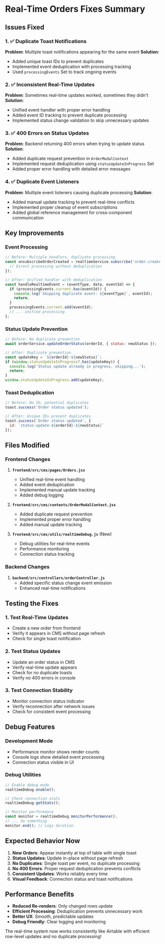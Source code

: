 # Real-Time Orders Fixes Summary

## Issues Fixed

### 1. ✅ Duplicate Toast Notifications
**Problem**: Multiple toast notifications appearing for the same event
**Solution**: 
- Added unique toast IDs to prevent duplicates
- Implemented event deduplication with processing tracking
- Used `processingEvents` Set to track ongoing events

### 2. ✅ Inconsistent Real-Time Updates
**Problem**: Sometimes real-time updates worked, sometimes they didn't
**Solution**:
- Unified event handler with proper error handling
- Added event ID tracking to prevent duplicate processing
- Implemented status change validation to skip unnecessary updates

### 3. ✅ 400 Errors on Status Updates
**Problem**: Backend returning 400 errors when trying to update status
**Solution**:
- Added duplicate request prevention in `OrderModalContext`
- Implemented request deduplication using `statusUpdateInProgress` Set
- Added proper error handling with detailed error messages

### 4. ✅ Duplicate Event Listeners
**Problem**: Multiple event listeners causing duplicate processing
**Solution**:
- Added manual update tracking to prevent real-time conflicts
- Implemented proper cleanup of event subscriptions
- Added global reference management for cross-component communication

## Key Improvements

### Event Processing
```javascript
// Before: Multiple handlers, duplicate processing
const unsubscribeOrderCreated = realtimeService.subscribe('order.created', (data) => {
  // Direct processing without deduplication
});

// After: Unified handler with deduplication
const handleRealtimeEvent = (eventType, data, eventId) => {
  if (processingEvents.current.has(eventId)) {
    console.log(`Skipping duplicate event: ${eventType}`, eventId);
    return;
  }
  processingEvents.current.add(eventId);
  // ... unified processing
};
```

### Status Update Prevention
```javascript
// Before: No duplicate prevention
await orderService.updateOrderStatus(orderId, { status: newStatus });

// After: Duplicate prevention
const updateKey = `${orderId}-${newStatus}`;
if (window.statusUpdateInProgress?.has(updateKey)) {
  console.log('Status update already in progress, skipping...');
  return;
}
window.statusUpdateInProgress.add(updateKey);
```

### Toast Deduplication
```javascript
// Before: No ID, potential duplicates
toast.success('Order status updated');

// After: Unique IDs prevent duplicates
toast.success('Order status updated', {
  id: `status-update-${orderId}-${newStatus}`
});
```

## Files Modified

### Frontend Changes
1. **`frontend/src/cms/pages/Orders.jsx`**
   - Unified real-time event handling
   - Added event deduplication
   - Implemented manual update tracking
   - Added debug logging

2. **`frontend/src/cms/contexts/OrderModalContext.jsx`**
   - Added duplicate request prevention
   - Implemented proper error handling
   - Added manual update tracking

3. **`frontend/src/cms/utils/realtimeDebug.js`** (New)
   - Debug utilities for real-time events
   - Performance monitoring
   - Connection status tracking

### Backend Changes
1. **`backend/src/controllers/orderController.js`**
   - Added specific status change event emission
   - Enhanced real-time notifications

## Testing the Fixes

### 1. Test Real-Time Updates
- Create a new order from frontend
- Verify it appears in CMS without page refresh
- Check for single toast notification

### 2. Test Status Updates
- Update an order status in CMS
- Verify real-time update appears
- Check for no duplicate toasts
- Verify no 400 errors in console

### 3. Test Connection Stability
- Monitor connection status indicator
- Verify reconnection after network issues
- Check for consistent event processing

## Debug Features

### Development Mode
- Performance monitor shows render counts
- Console logs show detailed event processing
- Connection status visible in UI

### Debug Utilities
```javascript
// Enable debug mode
realtimeDebug.enable();

// Check connection stats
realtimeDebug.getStats();

// Monitor performance
const monitor = realtimeDebug.monitorPerformance();
// ... do something
monitor.end(); // Logs duration
```

## Expected Behavior Now

1. **New Orders**: Appear instantly at top of table with single toast
2. **Status Updates**: Update in-place without page refresh
3. **No Duplicates**: Single toast per event, no duplicate processing
4. **No 400 Errors**: Proper request deduplication prevents conflicts
5. **Consistent Updates**: Works reliably every time
6. **Visual Feedback**: Connection status and toast notifications

## Performance Benefits

- **Reduced Re-renders**: Only changed rows update
- **Efficient Processing**: Deduplication prevents unnecessary work
- **Better UX**: Smooth, predictable updates
- **Debug Friendly**: Clear logging and monitoring

The real-time system now works consistently like Airtable with efficient row-level updates and no duplicate processing!
